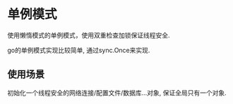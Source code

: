 # 单例模式

使用懒惰模式的单例模式，使用双重检查加锁保证线程安全.

go的单例模式实现比较简单, 通过sync.Once来实现.


## 使用场景

初始化一个线程安全的网络连接/配置文件/数据库...对象, 保证全局只有一个对象.